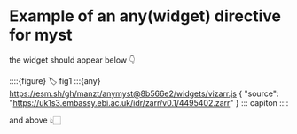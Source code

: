 # Example of an any(widget) directive for myst

the widget should appear below 👇

::::{figure}
:label: fig1
:::{any} https://esm.sh/gh/manzt/anymyst@8b566e2/widgets/vizarr.js
{
  "source": "https://uk1s3.embassy.ebi.ac.uk/idr/zarr/v0.1/4495402.zarr"
}
:::
capiton
::::

and above 👆🏻
